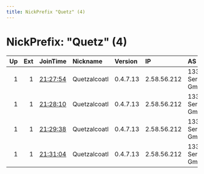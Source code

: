 ```yaml
---
title: NickPrefix "Quetz" (4)
---
```


# NickPrefix: "Quetz" (4)

|   Up |   Ext | JoinTime                                                                                              | Nickname     | Version   | IP          | AS                 | CC   |   ORp |   Dirp | OS    | Contact                            |   eFamMembers |
|-----:|------:|:------------------------------------------------------------------------------------------------------|:-------------|:----------|:------------|:-------------------|:-----|------:|-------:|:------|:-----------------------------------|--------------:|
|    1 |     1 | [21:27:54](https://nusenu.github.io/OrNetStats/w/relay/3A72AE52214E2F60182D311CF68B2AC7E1E849B0.html) | Quetzalcoatl | 0.4.7.13  | 2.58.56.212 | 1337 Services GmbH | nl   |  9000 |      0 | Linux | email:Quetzalcoatl relays protonma |           142 |
|    1 |     1 | [21:28:10](https://nusenu.github.io/OrNetStats/w/relay/FD40EA959A951F4A008261401E25A0E07E50626E.html) | Quetzalcoatl | 0.4.7.13  | 2.58.56.212 | 1337 Services GmbH | nl   |   110 |      0 | Linux | email:Quetzalcoatl relays protonma |           142 |
|    1 |     1 | [21:29:38](https://nusenu.github.io/OrNetStats/w/relay/33DEBFF96FD95D7D5084026F6C4A55F9EC4A094C.html) | Quetzalcoatl | 0.4.7.13  | 2.58.56.212 | 1337 Services GmbH | nl   |  9100 |      0 | Linux | email:Quetzalcoatl relays protonma |           142 |
|    1 |     1 | [21:31:04](https://nusenu.github.io/OrNetStats/w/relay/B6AF9746C05714E5B90063F44DC2C7FF5F96E051.html) | Quetzalcoatl | 0.4.7.13  | 2.58.56.212 | 1337 Services GmbH | nl   |   143 |      0 | Linux | email:Quetzalcoatl relays protonma |           142 |
